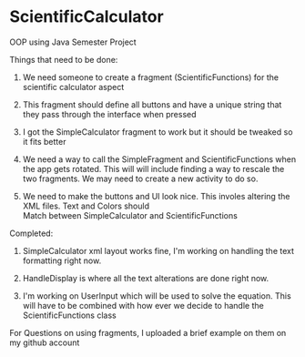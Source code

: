 # ScientificCalculator
OOP using Java Semester Project

Things that need to be done:   
1. We need someone to create a fragment (ScientificFunctions) for the scientific calculator aspect  
  
2. This fragment should define all buttons and have a unique string that they pass through the interface when pressed  
  
3. I got the SimpleCalculator fragment to work but it should be tweaked so it fits better  
  
4. We need a way to call the SimpleFragment and ScientificFunctions when the app gets rotated. This will will include finding a way to rescale the two fragments. We may need to create a new activity to do so.
  
5. We need to make the buttons and UI look nice. This involes altering the XML files. Text and Colors should  
Match between SimpleCalculator and ScientificFunctions  
  
Completed:  
1. SimpleCalculator xml layout works fine, I'm working on handling the text formatting right now.  
  
2. HandleDisplay is where all the text alterations are done right now.  
  
3. I'm working on UserInput which will be used to solve the equation. This will have to be combined with how ever we   decide to handle the ScientificFunctions class


For Questions on using fragments, I uploaded a brief example on them on my github account  
